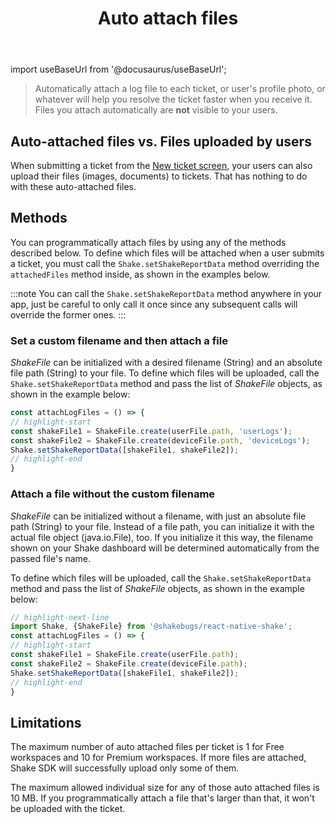 ﻿---
id: auto-attach-files
title: Auto attach files
---
import useBaseUrl from '@docusaurus/useBaseUrl';

>Automatically attach a log file to each ticket, or user's profile photo, or whatever will help you resolve the ticket faster when you receive it. Files you attach automatically are **not** visible to your users.


## Auto-attached files vs. Files uploaded by users

When submitting a ticket from the [New ticket screen](react/shake-ui/new-ticket-screen.md),
your users can also upload their files (images, documents) to tickets.
That has nothing to do with these auto-attached files.


## Methods

You can programmatically attach files by using any of the methods described below.
To define which files will be attached when a user submits a ticket,
you must call the `Shake.setShakeReportData` method overriding the `attachedFiles` method inside, as shown in the examples below.

:::note
You can call the `Shake.setShakeReportData` method anywhere in your app,
just be careful to only call it once since any subsequent calls will override the former ones.
:::


### Set a custom filename and then attach a file

*ShakeFile* can be initialized with a desired filename (String) and an absolute file path (String) to your file.
To define which files will be uploaded, call the `Shake.setShakeReportData` method
and pass the list of *ShakeFile* objects, as shown in the example below:

```javascript title="App.js" // highlight-next-line import Shake, {ShakeFile} from '@shakebugs/react-native-shake';
const attachLogFiles = () => { 
// highlight-start 
const shakeFile1 = ShakeFile.create(userFile.path, 'userLogs'); 
const shakeFile2 = ShakeFile.create(deviceFile.path, 'deviceLogs');
Shake.setShakeReportData([shakeFile1, shakeFile2]);
// highlight-end
} 
```


### Attach a file without the custom filename

*ShakeFile* can be initialized without a filename, with just an absolute file path (String) to your file.
Instead of a file path, you can initialize it with the actual file object (java.io.File), too.
If you initialize it this way, the filename shown on your Shake dashboard will be determined automatically from the passed file's name.

To define which files will be uploaded, call the `Shake.setShakeReportData` method
and pass the list of *ShakeFile* objects, as shown in the example below:

```javascript title="App.js" 
// highlight-next-line 
import Shake, {ShakeFile} from '@shakebugs/react-native-shake'; 
const attachLogFiles = () => { 
// highlight-start 
const shakeFile1 = ShakeFile.create(userFile.path); 
const shakeFile2 = ShakeFile.create(deviceFile.path); 
Shake.setShakeReportData([shakeFile1, shakeFile2]); 
// highlight-end 
}
```

## Limitations

The maximum number of auto attached files per ticket is 1 for Free workspaces and 10 for Premium workspaces.
If more files are attached, Shake SDK will successfully upload only some of them.

The maximum allowed individual size for any of those auto attached files is 10 MB.
If you programmatically attach a file that's larger than that, it won't be uploaded with the ticket.
